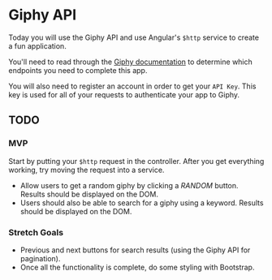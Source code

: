 # Giphy API

Today you will use the Giphy API and use Angular's `$http` service to create a fun application.

You'll need to read through the [Giphy documentation](https://developers.giphy.com/) to determine which endpoints you need to complete this app.

You will also need to register an account in order to get your `API Key`. This key is used for all of your requests to authenticate your app to Giphy.

## TODO

### MVP

Start by putting your `$http` request in the controller. After you get everything working, try moving the request into a service. 

- Allow users to get a random giphy by clicking a *RANDOM* button. Results should be displayed on the DOM.
- Users should also be able to search for a giphy using a keyword. Results should be displayed on the DOM.

### Stretch Goals

- Previous and next buttons for search results (using the Giphy API for pagination).
- Once all the functionality is complete, do some styling with Bootstrap.
